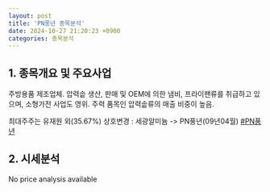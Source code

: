 ```yaml
---
layout: post
title: 'PN풍년 종목분석'
date: 2024-10-27 21:20:23 +0900
categories: 종목분석
---
```


## 1. 종목개요 및 주요사업

주방용품 제조업체. 압력솥 생산, 판매 및 OEM에 의한 냄비, 프라이팬류를 취급하고 있으며, 소형가전 사업도 영위. 주력 품목인 압력솥류의 매출 비중이 높음. 

최대주주는 유재원 외(35.67%) 상호변경 : 세광알미늄 -> PN풍년(09년04월)
[#PN풍년](#)

## 2. 시세분석

No price analysis available
